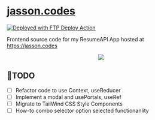 # [jasson.codes](https://jasson.codes)

[<img alt="Deployed with FTP Deploy Action" src="https://img.shields.io/badge/DeEPLOYED ON CPANEL With-FTP DEPLOY ACTION-%3CCOLOR%3E?style=for-the-badge&color=0077b6">](https://github.com/SamKirkland/FTP-Deploy-Action)

Frontend source code for my ResumeAPI App hosted at https://jasson.codes

<p align="center">
  <a href="https://skillicons.dev">
    <img src="https://skillicons.dev/icons?i=react,bootstrap" />
  </a>
</p>

## 📝TODO

- [ ] Refactor code to use Context, useReducer
- [ ] Implement a modal and usePortals, useRef
- [ ] Migrate to TailWind CSS Style Components
- [ ] How-to combo selector option selected functionanlity
